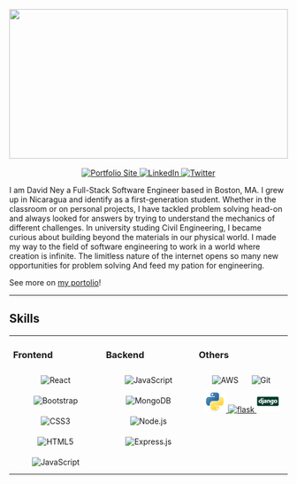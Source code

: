 <a target="_blank" href="https://davidney.netlify.app/">
	<img src="https://images.unsplash.com/photo-1515524738708-327f6b0037a7?ixid=MXwxMjA3fDB8MHxwaG90by1wYWdlfHx8fGVufDB8fHw%3D&ixlib=rb-1.2.1&auto=format&fit=crop&w=1350&q=80" width="100%" height="270">
  </a>
 
  
  <p align="center">
	<a target="_blank" href="https://davidney.netlify.app/">
	  <img src="https://raw.githubusercontent.com/cafloyd/cafloyd/master/images/branded-link.png" width="30px;" alt="Portfolio Site" />
	</a>
	<a target="_blank" href="https://www.linkedin.com/in/david-ney-761b47201/">
	  <img src="https://raw.githubusercontent.com/cafloyd/cafloyd/master/images/branded-linkedin.png" width="30px;" alt="LinkedIn" />
	</a>
	<a target="_blank" href="https://twitter.com/NDavidNey">
	  <img src="https://raw.githubusercontent.com/cafloyd/cafloyd/master/images/branded-twitter.png" width="30px;" alt="Twitter" />
	</a>
	<!-- <a target="_blank" href="http://travelara.org">
	  <img src="images/plane.png" width="30px;" alt="Travelara.org"/>
	</a> -->
  </p>
  
  
 I am David Ney a Full-Stack Software Engineer based in Boston, MA. I grew up in Nicaragua and identify as a first-generation student. Whether in the classroom or on personal projects, I have tackled problem solving head-on and always looked for answers by trying to understand the mechanics of different challenges. In university studing Civil Engineering, I became curious about building beyond the materials in our physical world. I made my way to the field of software engineering to work in a world where creation is infinite. The limitless nature of the internet opens so many new opportunities for problem solving And feed my pation for engineering.
  
  
  See more on [my portolio](https://davidney.netlify.app/)!
  
  ---
  ## Skills 
  <table><tr><td valign="top" width="33%">
 
### Frontend  
 
<div align="center">  
<img style="margin: 10px" src="https://profilinator.rishav.dev/skills-assets/react-original-wordmark.svg" alt="React" height="50" />  
<img style="margin: 10px" src="https://profilinator.rishav.dev/skills-assets/bootstrap-plain.svg" alt="Bootstrap" height="50" />  
<img style="margin: 10px" src="https://profilinator.rishav.dev/skills-assets/css3-original-wordmark.svg" alt="CSS3" height="50" />  
<img style="margin: 10px" src="https://profilinator.rishav.dev/skills-assets/html5-original-wordmark.svg" alt="HTML5" height="50" />  
<img style="margin: 10px" src="https://profilinator.rishav.dev/skills-assets/javascript-original.svg" alt="JavaScript" height="50" />  
</div>
</td><td valign="top" width="33%">
 
### Backend  
 
<div align="center">  
<img style="margin: 10px" src="https://profilinator.rishav.dev/skills-assets/javascript-original.svg" alt="JavaScript" height="50" />  
<img style="margin: 10px" src="https://profilinator.rishav.dev/skills-assets/mongodb-original-wordmark.svg" alt="MongoDB" height="50" />  
<img style="margin: 10px" src="https://profilinator.rishav.dev/skills-assets/nodejs-original-wordmark.svg" alt="Node.js" height="50" />  
<img style="margin: 10px" src="https://profilinator.rishav.dev/skills-assets/express-original-wordmark.svg" alt="Express.js" height="50" />  
</div>
</td><td valign="top" width="33%">
 
### Others  
<div align="center">  
<img style="margin: 10px" src="https://profilinator.rishav.dev/skills-assets/amazonwebservices-original-wordmark.svg" alt="AWS" height="50" />  
<img style="margin: 10px" src="https://profilinator.rishav.dev/skills-assets/git-scm-icon.svg" alt="Git" height="50" />  
<a href="https://www.python.org" target="_blank"> <img src="https://raw.githubusercontent.com/devicons/devicon/master/icons/python/python-original.svg" alt="python" width="40" height="40"/> </a>
<a href="https://flask.palletsprojects.com/" target="_blank"> <img src="https://www.vectorlogo.zone/logos/pocoo_flask/pocoo_flask-icon.svg" alt="flask" width="40" height="40"/> </a> 
<a href="https://www.djangoproject.com/" target="_blank"> <img src="https://raw.githubusercontent.com/devicons/devicon/master/icons/django/django-original.svg" alt="django" width="40" height="40"/> </a> 
</div>
</td></tr></table>
